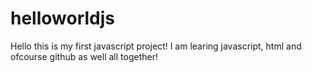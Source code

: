 # helloworldjs

Hello this is my first javascript project!
I am learing javascript, html and ofcourse github as well all together!
